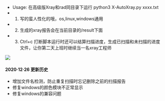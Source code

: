* Usage: 在高级版Xray和rad同目录下运行 python3 X-AutoXray.py xxxx.txt
* 1. 写的蛮人性化的哦，os,linux,windows通用
* 2. 生成的xray报告会在当前目录的/result下面
* 3. Ctrl+c  打断脚本运行时还可以结算扫描进度，生成已扫描和未扫描的进度文件，让你第二天上班时继续当一名xray工程师

![](./run.png)


#### 2020·12·26 更新历史
  * 增加文件名检测，防止重复扫描时忘记删除之前的扫描报告
  * 修复windows的颜色模块不正常显示
  * 修复windows的兼容问题
